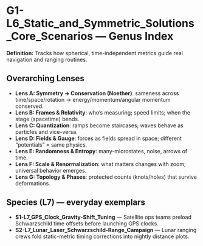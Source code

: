 # G1-L6_Static_and_Symmetric_Solutions_Core_Scenarios — Genus Index
**Definition:** Tracks how spherical, time-independent metrics guide real navigation and ranging routines.

## Overarching Lenses

- **Lens A: Symmetry -> Conservation (Noether)**: sameness across time/space/rotation → energy/momentum/angular momentum conserved.
- **Lens B: Frames & Relativity**: who’s measuring; speed limits; when the stage (spacetime) bends.
- **Lens C: Quantization**: ramps become staircases; waves behave as particles and vice-versa.
- **Lens D: Fields & Gauge**: forces as fields spread in space; different “potentials” = same physics.
- **Lens E: Randomness & Entropy**: many-microstates, noise, arrows of time.
- **Lens F: Scale & Renormalization**: what matters changes with zoom; universal behavior emerges.
- **Lens G: Topology & Phases**: protected counts (knots/holes) that survive deformations.

## Species (L7) — everyday exemplars
- **S1-L7_GPS_Clock_Gravity-Shift_Tuning** — Satellite ops teams preload Schwarzschild time offsets before launching GPS clocks.
- **S2-L7_Lunar_Laser_Schwarzschild-Range_Campaign** — Lunar ranging crews fold static-metric timing corrections into nightly distance plots.

